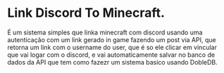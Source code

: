 # Link Discord To Minecraft.
É um sistema simples que linka minecraft com discord usando uma autenticação com um link gerado in game fazendo um post via API, que retorna um link com o username do user, que é so ele clicar em vincular que vai logar com o discord, e vai automaticamente salvar no banco de dados da API que tem como fazezr um sistema basico usando DobleDB.
